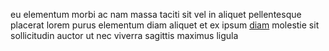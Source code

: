 eu elementum morbi ac nam massa taciti sit vel in aliquet pellentesque placerat
lorem purus elementum diam aliquet et ex ipsum
[diam](generated_webpages/turpis5.md) molestie sit sollicitudin auctor ut nec
viverra sagittis maximus ligula